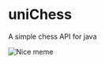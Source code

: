 # uniChess
A simple chess API for java

![Nice meme](http://i.imgur.com/bLQXHMi.jpg "Screen of ConsoleChess")
